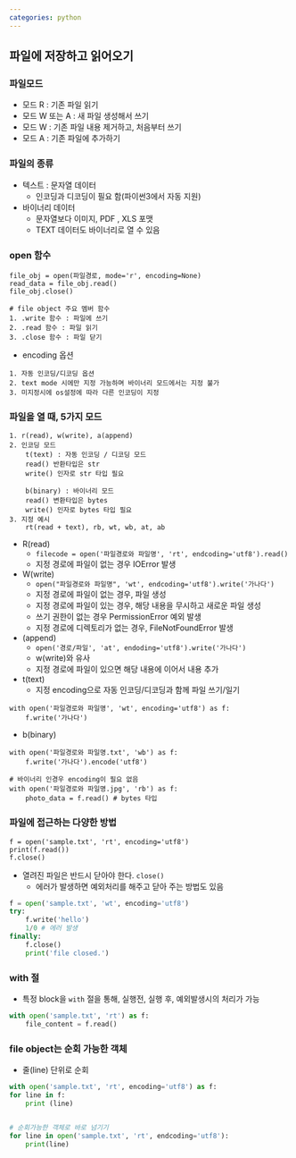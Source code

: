 ```yaml
---
categories: python
---
```


## 파일에 저장하고 읽어오기

### 파일모드

* 모드 R : 기존 파일 읽기
* 모드 W 또는 A : 새 파일 생성해서 쓰기
* 모드 W : 기존 파일 내용 제거하고, 처음부터 쓰기
* 모드 A : 기존 파일에 추가하기

### 파일의 종류

* 텍스트 : 문자열 데이터
  * 인코딩과 디코딩이 필요 함(파이썬3에서 자동 지원)
* 바이너리 데이터 
  * 문자열보다 이미지, PDF , XLS 포맷
  * TEXT 데이터도 바이너리로 열 수 있음

### open 함수

```
file_obj = open(파일경로, mode='r', encoding=None)
read_data = file_obj.read()
file_obj.close()

# file object 주요 멤버 함수
1. .write 함수 : 파일에 쓰기 
2. .read 함수 : 파일 읽기
3. .close 함수 : 파일 닫기
```

* encoding 옵션

```
1. 자동 인코딩/디코딩 옵션
2. text mode 시에만 지정 가능하며 바이너리 모드에서는 지정 불가
3. 미지정시에 os설정에 따라 다른 인코딩이 지정
```

### 파일을 열 때, 5가지 모드

```
1. r(read), w(write), a(append)
2. 인코딩 모드
	t(text) : 자동 인코딩 / 디코딩 모드
	read() 반환타입은 str
	write() 인자로 str 타입 필요
	
	b(binary) : 바이너리 모드
	read() 변환타입은 bytes
	write() 인자로 bytes 타입 필요
3. 지정 예시
	rt(read + text), rb, wt, wb, at, ab
```

* R(read)
  * `filecode = open('파일경로와 파일명', 'rt', endcoding='utf8').read()`
  * 지정 경로에 파일이 없는 경우 IOError 발생
* W(write)
  * `open("파일경로와 파일명", 'wt', endcoding='utf8').write('가나다')`
  * 지정 경로에 파일이 없는 경우, 파일 생성
  * 지정 경로에 파일이 있는 경우, 해당 내용을 무시하고 새로운 파일 생성
  * 쓰기 권한이 없는 경우 PermissionError 예외 발생
  * 지정 경로에 디렉토리가 없는 경우, FileNotFoundError 발생
* (append)
  * `open('경로/파일', 'at', endoding='utf8').write('가나다')`
  * w(write)와 유사
  * 지정 경로에 파일이 있으면 해당 내용에 이어서 내용 추가
* t(text)
  * 지정 encoding으로 자동 인코딩/디코딩과 함께 파일 쓰기/일기

```
with open('파일경로와 파일명', 'wt', encoding='utf8') as f:
	f.write('가나다')
```

* b(binary)

```
with open('파일경로와 파일명.txt', 'wb') as f:
	f.write('가나다').encode('utf8')
	
# 바이너리 인경우 encoding이 필요 없음
with open('파일경로와 파일명.jpg', 'rb') as f:
	photo_data = f.read() # bytes 타입
```

### 파일에 접근하는 다양한 방법

```
f = open('sample.txt', 'rt', encoding='utf8')
print(f.read())
f.close()
```

* 열려진 파일은 반드시 닫아야 한다. `close()`
  * 에러가 발생하면 예외처리를 해주고 닫아 주는 방법도 있음

```python
f = open('sample.txt', 'wt', encoding='utf8')
try:
    f.write('hello')
    1/0 # 에러 발생
finally:
    f.close()
    print('file closed.')
```

### with 절

* 특정 block을 `with` 절을 통해, 실행전, 실행 후, 예외발생시의 처리가 가능

```python
with open('sample.txt', 'rt') as f:
    file_content = f.read()
```

### file object는 순회 가능한 객체

* 줄(line) 단위로 순회

```python
with open('sample.txt', 'rt', encoding='utf8') as f:
for line in f:
	print (line)

    
# 순회가능한 객체로 바로 넘기기
for line in open('sample.txt', 'rt', endcoding='utf8'):
    print(line)
```
